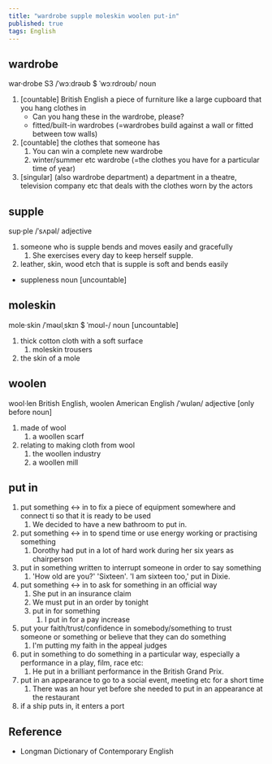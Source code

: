 ```yaml
---
title: "wardrobe supple moleskin woolen put-in"
published: true
tags: English
---
```


## wardrobe

war·drobe S3 /ˈwɔːdrəʊb $ ˈwɔːrdroʊb/ noun

1. [countable] British English a piece of furniture like a large cupboard that
   you hang clothes in
   - Can you hang these in the wardrobe, please?
   - fitted/built-in wardrobes (=wardrobes build against a wall or fitted between
     tow walls)
2. [countable] the clothes that someone has
   1. You can win a complete new wardrobe
   2. winter/summer etc wardrobe (=the clothes you have for a particular time of
      year)
3. [singular] (also wardrobe department) a department in a theatre, television
   company etc that deals with the clothes worn by the actors

## supple

sup·ple /ˈsʌpəl/ adjective

1. someone who is supple bends and moves easily and gracefully
   1. She exercises every day to keep herself supple.
2. leather, skin, wood etch that is supple is soft and bends easily

- suppleness noun [uncountable]

## moleskin

mole·skin /ˈməʊlˌskɪn $ ˈmoʊl-/ noun [uncountable]

1. thick cotton cloth with a soft surface
   1. moleskin trousers
2. the skin of a mole

## woolen

wool·len British English, woolen American English /ˈwʊlən/ adjective [only
before noun]

1. made of wool
   1. a woollen scarf
2. relating to making cloth from wool
   1. the woollen industry
   2. a woollen mill

## put in

1. put something <-> in to fix a piece of equipment somewhere and connect ti so
   that it is ready to be used
   1. We decided to have a new bathroom to put in.
2. put something <-> in to spend time or use energy working or practising something
   1. Dorothy had put in a lot of hard work during her six years as chairperson
3. put in something written to interrupt someone in order to say something
   1. 'How old are you?' 'Sixteen'. 'I am sixteen too,' put in Dixie.
4. put something <-> in to ask for something in an official way
   1. She put in an insurance claim
   2. We must put in an order by tonight
   3. put in for something
      1. I put in for a pay increase
5. put your faith/trust/confidence in somebody/something to trust someone or
   something or believe that they can do something
   1. I'm putting my faith in the appeal judges
6. put in something to do something in a particular way, especially a
   performance in a play, film, race etc:
   1. He put in a brilliant performance in the British Grand Prix.
7. put in an appearance to go to a social event, meeting etc for a short time
   1. There was an hour yet before she needed to put in an appearance at the restaurant
8. if a ship puts in, it enters a port

## Reference

- Longman Dictionary of Contemporary English